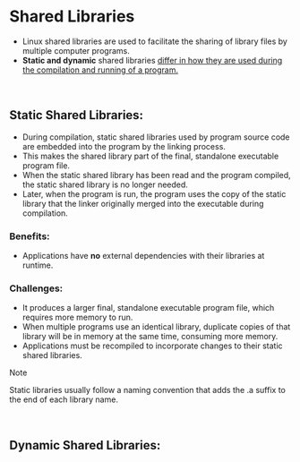 # Shared Libraries

- Linux shared libraries are used to facilitate the sharing of library files by multiple computer programs.  
- **Static and dynamic** shared libraries <ins>differ in how they are used during the compilation and running of a program.</ins>

<br>

## Static Shared Libraries:
- During compilation, static shared libraries used by program source code are embedded into the program by the linking process.
- This makes the shared library part of the final, standalone executable program file.
- When the static shared library has been read and the program compiled, the static shared library is no longer needed.
- Later, when the program is run, the program uses the copy of the static library that the linker originally merged into the executable during compilation.

### Benefits:
- Applications have **no** external dependencies with their libraries at runtime.

### Challenges:
- It produces a larger final, standalone executable program file, which requires more memory to run.
- When multiple programs use an identical library, duplicate copies of that library will be in memory at the same time, consuming more memory.
- Applications must be recompiled to incorporate changes to their static shared libraries.

> [!NOTE]
> Static libraries usually follow a naming convention that adds the .a suffix to the end of each library name.

<br>

## Dynamic Shared Libraries:
